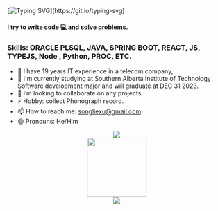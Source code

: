 

<!--
**Frank Song** is a ✨ _special_ ✨ repository because its `README.md` (this file) appears on your GitHub profile.


Here are some ideas to get you started:

- 🔭 I’m currently working on ...
- 🌱 I’m currently learning ...
- 👯 I’m looking to collaborate on ...
- 🤔 I’m looking for help with ...
- 💬 Ask me about ...
- 📫 How to reach me: ...
- 😄 Pronouns: ...
- ⚡ Fun fact: ...
-->

[![Typing SVG](https://readme-typing-svg.herokuapp.com?font=Fira+Code&pause=1000&color=0AD42A&random=false&width=570&lines=Hi+there,+Welcome+to+Song+(Songlie)+Xu's+Github.)](https://git.io/typing-svg)
####   I try to write code 💻 and solve problems.
### Skills: ORACLE PLSQL, JAVA, SPRING BOOT, REACT, JS, TYPEJS, Node , Python, PROC, ETC.

- 🌱 I have 19 years IT experience in a telecom company,
- 🔭 I'm currently studying at Southern Alberta Institute of Technology Software development major and will graduate at DEC 31 2023.
- 👯 I’m looking to collaborate on any projects.
- ⚡ Hobby: collect Phonograph record.
- 📫 How to reach me: [songliexu@gmail.com](songliexu@gmail.com)
- 😄 Pronouns: He/Him

<div align="center">
    <img  src="https://github-readme-streak-stats.herokuapp.com/?user=kyostarsunson" />
</div>


<div align="center"> <img height="137px" src="https://github-readme-stats.vercel.app/api?username=kyostarsunson&hide_title=true&hide_border=true&show_icons=trueline_height=21&text_color=000&icon_color=000&bg_color=0,ea6161,ffc64d,fffc4d,52fa5a&theme=graywhite" /> </div>

<div align="center"> <img src="https://github-readme-stats.vercel.app/api/top-langs/?username=kyostarsunson&hide_title=true&hide_border=true&layout=compact&langs_count=6&text_color=000&icon_color=fff&bg_color=0,52fa5a,4dfcff,c64dff&theme=graywhite" /> </div>


